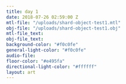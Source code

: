 ```yaml
---
title: day 1
date: 2018-07-26 02:59:00 Z
mtl-file: "/uploads/shard-object-test1.mtl"
obj-file: "/uploads/shard-object-test1.obj"
mtl-file_text: 
obj-file_text: 
background-color: "#f0c0fe"
general-light-color: "#f0c0fe"
audio-file: 
floor-color: "#e495fa"
directional-light-color: "#ffffff"
layout: art
---
```


